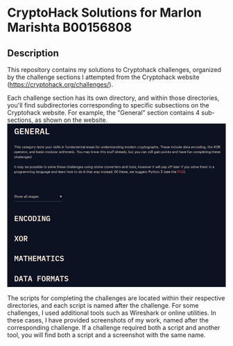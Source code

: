 # CryptoHack Solutions for Marlon Marishta B00156808
## Description
This repository contains my solutions to Cryptohack challenges, organized by the challenge sections I attempted from the Cryptohack website (https://cryptohack.org/challenges/).

Each challenge section has its own directory, and within those directories, you'll find subdirectories corresponding to specific subsections on the Cryptohack website. For example, the "General" section contains 4 sub-sections, as shown on the website.
![alt text](layout.png)

The scripts for completing the challenges are located within their respective directories, and each script is named after the challenge. For some challenges, I used additional tools such as Wireshark or online utilities. In these cases, I have provided screenshots of my work, named after the corresponding challenge. If a challenge required both a script and another tool, you will find both a script and a screenshot with the same name.
